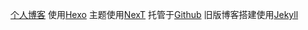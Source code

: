 [个人博客](www.mengyueping.com)
使用[Hexo](https://hexo.io/)
主题使用[NexT](http://theme-next.iissnan.com/)
托管于[Github](https://github.com/MengYP)
旧版博客搭建使用[Jekyll](http://jekyllrb.com/)
